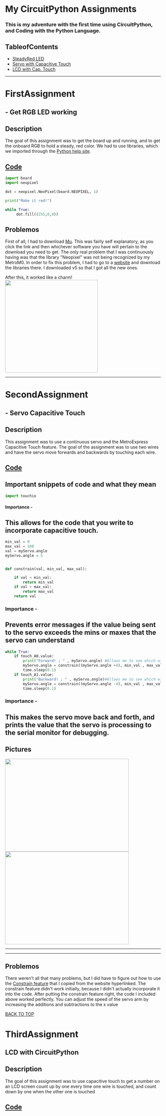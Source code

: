 # My CircuitPython Assignments

### This is my adventure with the first time using CircuitPython, and Coding with the Python Language.

## TableofContents
* [SteadyRed LED](#FirstAssignment)
* [Servo with Capacitive Touch](#SecondAssignment)
* [LCD with Cap. Touch](#ThirdAssignment)
---

# FirstAssignment 
## - Get RGB LED working

## Description
The goal of this assignment was to get the board up and running, and to get the onboard RGB to hold a steady, red color. We had to use libraries, which we imported through the [Python help site](https://circuitpython.org/board/metro_m0_express/).

## [Code](https://github.com/willhk10/Circuitpython3/blob/main/Files/SteadyRed.py)

```python
import board
import neopixel

dot = neopixel.NeoPixel(board.NEOPIXEL, 1)

print("Make it red!")

while True:
     dot.fill((255,0,0))
```

## Problemos
First of all, I had to download [Mu](https://codewith.mu/en/downloadOne). This was fairly self explanatory, as you click the link and then whichever software you have will pertain to the download you need to get. The only real problem that I was continuously having was that the library "Neopixel" was not being recognized by my MetroM0. In order to fix this problem, I had to go to a [website](https://circuitpython.org/libraries) and download the libraries there. I downloaded v5 so that I got all the new ones.

After this, it worked like a charm!
<img src="Pictures/MetroM0.png" width="300px" /> 


-----

# SecondAssignment 
## - Servo Capacitive Touch

## Description
This assignment was to use a continuous servo and the MetroExpress Capacitive Touch feature. The goal of the assignment was to use two wires and have the servo move forwards and backwards by touching each wire.

## [Code](https://github.com/willhk10/Circuitpython3/blob/main/Files/ServoCapacitiveTouch.py)

## Important snippets of code and what they mean
```python
import touchio
```
#### Importance -
This allows for the code that you write to incorporate capacitive touch.
---
```python
min_val = 0
max_val = 180
val = myServo.angle
myServo.angle = 5


def constrain(val, min_val, max_val):

    if val < min_val:
        return min_val
    if val > max_val:
        return max_val
    return val
```
### Importance -
Prevents error messages if the value being sent to the servo exceeds the mins or maxes that the servo can understand
---
```python
while True:
    if touch_A0.value:
        print("Forward! ; " , myServo.angle) #Allows me to see which wire is being touched in the Serial Monitor, and what the value is..
        myServo.angle = constrain((myServo.angle +4), min_val , max_val) # Moves it to 180
        time.sleep(0.1)
    if touch_A1.value:
        print("Backward! ; " , myServo.angle)#Allows me to see which wire is being touched in the Serial Monitor, and what the value is.
        myServo.angle = constrain((myServo.angle -4), min_val , max_val) #Moves it to 0
        time.sleep(0.1)
```
### Importance - 
This makes the servo move back and forth, and prints the value that the servo is processing to the serial monitor for debugging.
---
## Pictures 
<img src="Pictures/POVServo1.jpg" width="400px" height="300px" />

<img src="Pictures/POVServo2.jpg" width="400px" height="300px" />

                                                        
---



---
## Problemos
There weren't all that many problems, but I did have to figure out how to use the [Constrain feature](https://stackoverflow.com/questions/34837677/a-pythonic-way-to-write-a-constrain-function/34837691) that I copied from the website hyperlinked. The constrain feature didn't work initially, because I didn't actually incorporate it into the code. After putting the constrain feature right, the code I included above worked perfectly. You can adjust the speed of the servo arm by increasing the additions and subtractions to the x value 


[BACK TO TOP](#TableOfContents)




# ThirdAssignment
## LCD with CircuitPython

## Description
The goal of this assignment was to use capacitive touch to get a number on an LCD screen count up by one every time one wire is touched, and count down by one when the other one is touched

## [Code](https://github.com/willhk10/Circuitpython3/blob/main/Files/LCDDisplayCounter.py)








